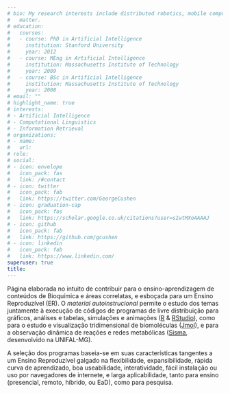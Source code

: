 ```yaml
---
# bio: My research interests include distributed robotics, mobile computing and programmable
#   matter.
# education:
#   courses:
#   - course: PhD in Artificial Intelligence
#     institution: Stanford University
#     year: 2012
#   - course: MEng in Artificial Intelligence
#     institution: Massachusetts Institute of Technology
#     year: 2009
#   - course: BSc in Artificial Intelligence
#     institution: Massachusetts Institute of Technology
#     year: 2008
# email: ""
# highlight_name: true
# interests:
# - Artificial Intelligence
# - Computational Linguistics
# - Information Retrieval
# organizations:
# - name:  
#   url:  
# role:  
# social:
# - icon: envelope
#   icon_pack: fas
#   link: /#contact
# - icon: twitter
#   icon_pack: fab
#   link: https://twitter.com/GeorgeCushen
# - icon: graduation-cap
#   icon_pack: fas
#   link: https://scholar.google.co.uk/citations?user=sIwtMXoAAAAJ
# - icon: github
#   icon_pack: fab
#   link: https://github.com/gcushen
# - icon: linkedin
#   icon_pack: fab
#   link: https://www.linkedin.com/
superuser: true
title: 
---
```



<!-- Google tag (gtag.js)--> 
<script async src="https://www.googletagmanager.com/gtag/js?id=G-S1L73VGCG5"></script>
<script>
  window.dataLayer = window.dataLayer || [];
  function gtag(){dataLayer.push(arguments);}
  gtag('js', new Date());

  gtag('config', 'G-S1L73VGCG5');
</script>

Página elaborada no intuito de contribuir para o ensino-aprendizagem de conteúdos de Bioquímica e áreas correlatas, e esboçada para um Ensino Reproduzível (ER). O *material autoinstrucional* permite o estudo dos temas juntamente à execução de códigos de programas de livre distribuição para gráficos, análises e tabelas, simulações e animações ([R](https://cran.r-project.org/) & [RStudio](https://www.rstudio.com/)), como para o estudo e visualização tridimensional de biomoléculas ([Jmol](http://jmol.sourceforge.net/)), e para a observação dinâmica de reações e redes metabólicas ([Sisma](https://bioquanti.netlify.app/uploads/sismabook/), desenvolvido na UNIFAL-MG).
  
  <!---  ![ texto](unifal3.jpg)--->
  
  A seleção dos programas baseia-se em suas características tangentes a um Ensino Reproduzível galgado na flexibilidade, expansibilidade,  rápida curva de aprendizado, boa useabilidade, interatividade, fácil instalação ou uso por navegadores de internete, e larga aplicabilidade, tanto para ensino (presencial, remoto, híbrido, ou EaD), como para pesquisa.